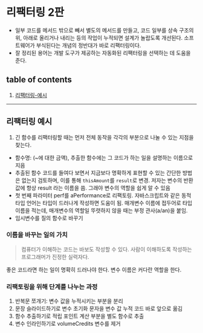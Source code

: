 # 리팩터링 2판


- 일부 코드를 메서드 밖으로 빼서 별도의 메서드를 만들고, 코드 일부를 상속 구조의 위, 아래로 올리거나 내리는 등의 작업이 누적되면 설계가 놀랍도록 개선된다. 소프트웨어가 부식된다는 개념의 정반대가 바로 리팩터링이다.
- 잘 정리된 용어는 개발 도구가 제공하는 자동화된 리팩터링을 선택하는 데 도움을 준다.


## table of contents
1. [리팩터링-예시](#리팩터링-예시)


---



## 리팩터링 예시

1. 긴 함수를 리팩터링할 때는 먼저 전체 동작을 각각의 부분으로 나눌 수 있는 지점을 찾는다. 

- 함수명: (~에 대한 금액), 추출한 함수에는 그 코드가 하는 일을 설명하는 이름으로 지음
- 추출된 함수 코드를 들여다 보면서 지금보다 명확하게 표현할 수 있는 간단한 방법은 없는지 검토하며, 이를 통해 `thisAmount`를 `result`로 변경. 저자는 변수의 반환 값에 항상 result 라는 이름을 씀. 그래야 변수의 역할을 쉽게 알 수 있음
- 첫 번째 파라미터 perf를 aPerformance로 리팩토링. 자바스크립트와 같은 동적 타입 언어는 타입이 드러나게 작성하면 도움이 됨. 매개변수 이름에 접두어로 타입 이름을 적는데, 매개변수의 역할일 뚜렷하지 않을 때는 부정 관사(a/an)을 붙임.
- 임시변수를 질의 함수로 바꾸기

### 이름을 바꾸는 일의 가치

> 컴퓨터가 이해하는 코드는 바보도 작성할 수 있다. 사람이 이해하도록 작성하는 프로그래머가 진정한 실력자다.

좋은 코드라면 하는 일이 명확히 드러나야 한다. 변수 이름은 커다란 역할을 한다. 



### 리팩토링을 위해 단계를 나누는 과정
1. 반복문 쪼개기: 변수 값을 누적시키는 부분을 분리
1. 문장 슬라이드하기로 변수 초기화 문자을 변수 값 누적 코드 바로 앞으로 옮김
1. 함수 추출하기로 적립 포인트 계산 부분을 별도 함수로 추출
1. 변수 인라인하기로 volumeCredits 변수를 제거


